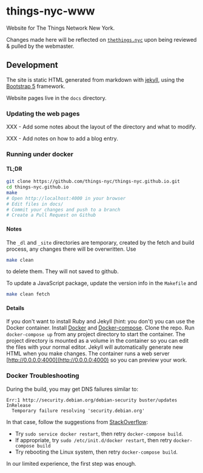 # things-nyc-www

Website for The Things Network New York.

Changes made here will be reflected on [`thethings.nyc`](https://thethings.nyc) upon being reviewed & pulled by the webmaster.

## Development

The site is static HTML generated from markdown with
[jekyll](https://jekyllrb.com/), using the [Bootstrap
5](https://getbootstrap.com/docs/5.2/getting-started/introduction/) framework.

Website pages live in the `docs` directory.

### Updating the web pages

XXX - Add some notes about the layout of the directory and what to
modify.

XXX - Add notes on how to add a blog entry.

### Running under docker

#### TL;DR

```bash
git clone https://github.com/things-nyc/things-nyc.github.io.git
cd things-nyc.github.io
make
# Open http://localhost:4000 in your browser
# Edit files in docs/
# Commit your changes and push to a branch
# Create a Pull Request on Github
```

#### Notes

The `_dl` and `_site` directories are temporary, created by the fetch
and build process, any changes there will be overwritten.
Use
```bash
make clean
```
to delete them.
They will not saved to github.

To update a JavaScript package, update the version info in the
`Makefile` and
```bash
make clean fetch
```

#### Details

If you don't want to install Ruby and Jekyll (hint: you don't) you can use the Docker container.
Install [Docker](https://www.docker.com/community-edition#/download) and [Docker-compose](https://docs.docker.com/compose/install/#install-compose).
Clone the repo.
Run `docker-compose up` from any project directory to start the container.
The project directory is mounted as a volume in the container so you can edit the files with your normal editor.
Jekyll will automatically generate new HTML when you make changes.
The container runs a web server [http://0.0.0.0:4000](http://0.0.0.0:4000) so you can preview your work.

### Docker Troubleshooting

During the build, you may get DNS failures similar to:

```console
Err:1 http://security.debian.org/debian-security buster/updates InRelease
  Temporary failure resolving 'security.debian.org'
```

In that case, follow the suggestions from [StackOverflow](https://stackoverflow.com/questions/61567404/docker-temporary-failure-resolving-deb-debian-org):

* Try `sudo service docker restart`, then retry `docker-compose build`.
* If appropriate, try `sudo /etc/init.d/docker restart`, then retry `docker-compose build`
* Try rebooting the Linux system, then retry `docker-compose build`.

In our limited experience, the first step was enough.


